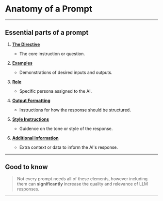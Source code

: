 # Anatomy of a Prompt
---
## Essential parts of a prompt

1. **<u>The Directive</u>**
    - The core instruction or question.
2. **<u>Examples</u>**
    - Demonstrations of desired inputs and outputs.
3. **<u>Role</u>**
    - Specific persona assigned to the AI.
4. **<u>Output Formatting</u>**
    - Instructions for how the response should be structured.
5. **<u>Style Instructions</u>**

    - Guidence on the tone or style of the response.
6. **<u>Additional Information</u>**

    - Extra context or data to inform the AI's response.

---

## Good to know
> Not every prompt needs all of these elements, however including them can **significantly** increase the quality and relevance of LLM responses.

---